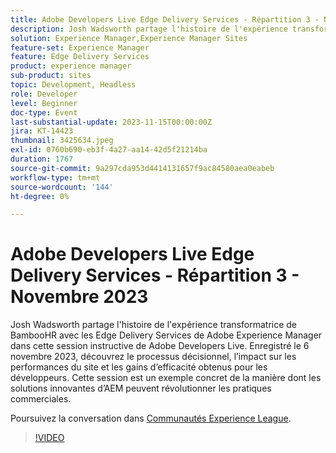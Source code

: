 ```yaml
---
title: Adobe Developers Live Edge Delivery Services - Répartition 3 - Novembre 2023
description: Josh Wadsworth partage l'histoire de l'expérience transformatrice de BambooHR avec les Edge Delivery Services de Adobe Experience Manager dans cette session instructive de Adobe Developers Live. Enregistré le 6 novembre 2023, découvrez le processus décisionnel, l’impact sur les performances du site et les gains d’efficacité obtenus pour les développeurs. Cette session est un exemple concret de la manière dont les solutions innovantes d’AEM peuvent révolutionner les pratiques commerciales.
solution: Experience Manager,Experience Manager Sites
feature-set: Experience Manager
feature: Edge Delivery Services
product: experience manager
sub-product: sites
topic: Development, Headless
role: Developer
level: Beginner
doc-type: Event
last-substantial-update: 2023-11-15T00:00:00Z
jira: KT-14423
thumbnail: 3425634.jpeg
exl-id: 0760b690-eb3f-4a27-aa14-42d5f21214ba
duration: 1767
source-git-commit: 9a297cda953d4414131657f9ac84580aea0eabeb
workflow-type: tm+mt
source-wordcount: '144'
ht-degree: 0%

---
```


# Adobe Developers Live Edge Delivery Services - Répartition 3 - Novembre 2023

Josh Wadsworth partage l&#39;histoire de l&#39;expérience transformatrice de BambooHR avec les Edge Delivery Services de Adobe Experience Manager dans cette session instructive de Adobe Developers Live. Enregistré le 6 novembre 2023, découvrez le processus décisionnel, l’impact sur les performances du site et les gains d’efficacité obtenus pour les développeurs. Cette session est un exemple concret de la manière dont les solutions innovantes d’AEM peuvent révolutionner les pratiques commerciales.

Poursuivez la conversation dans [Communautés Experience League](https://adobe.ly/3rD9rMV).

>[!VIDEO](https://video.tv.adobe.com/v/3425634/?learn=on)
